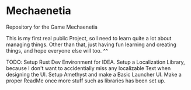 # Mechaenetia
Repository for the Game Mechaenetia

This is my first real public Project, so I need to learn quite a lot about managing things.
Other than that, just having fun learning and creating things, and hope everyone else will too. ^^

TODO:
Setup Rust Dev Environment for IDEA.
Setup a Localization Library, because I don't want to accidentially miss any localizable Text when designing the UI.
Setup Amethyst and make a Basic Launcher UI.
Make a proper ReadMe once more stuff such as libraries has been set up.
